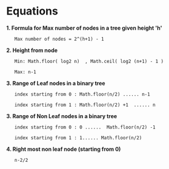 # Equations

**1. Formula for Max number of nodes in a tree given height 'h'**

 ```
    Max number of nodes = 2^(h+1) - 1
 ```

**2. Height from node**

 ```
    Min: Math.floor( log2 n)  , Math.ceil( log2 (n+1) - 1 )

    Max: n-1  

 ```

**3. Range of Leaf nodes in a binary tree**

 ```
    index starting from 0 : Math.floor(n/2) ...... n-1

    index starting from 1 : Math.floor(n/2) +1  ...... n

 ```

**3. Range of Non Leaf nodes in a binary tree**

 ```
    index starting from 0 : 0 ......  Math.floor(n/2) -1

    index starting from 1 : 1...... Math.floor(n/2)

 ```

**4. Right most non leaf node (starting from 0)**

 ```
    n-2/2

 ```

 